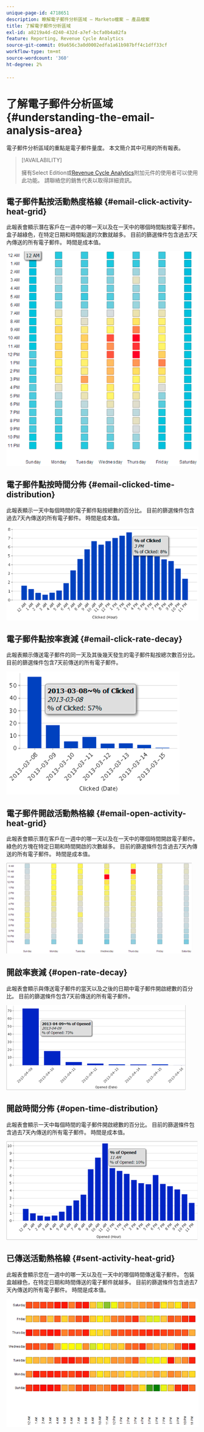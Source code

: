```yaml
---
unique-page-id: 4718651
description: 瞭解電子郵件分析區域 — Marketo檔案 — 產品檔案
title: 了解電子郵件分析區域
exl-id: a8219a4d-d240-432d-a7ef-bcfa0b4a82fa
feature: Reporting, Revenue Cycle Analytics
source-git-commit: 09a656c3a0d0002edfa1a61b987bff4c1dff33cf
workflow-type: tm+mt
source-wordcount: '360'
ht-degree: 2%

---
```


# 了解電子郵件分析區域 {#understanding-the-email-analysis-area}

電子郵件分析區域的重點是電子郵件量度。 本文簡介其中可用的所有報表。

>[!AVAILABILITY]
>
>擁有Select Edition或[Revenue Cycle Analytics](https://www.marketo.com/global-enterprise/marketo-revenue-cycle-analytics/)附加元件的使用者可以使用此功能。 請聯絡您的銷售代表以取得詳細資訊。

## 電子郵件點按活動熱度格線 {#email-click-activity-heat-grid}

此報表會顯示潛在客戶在一週中的哪一天以及在一天中的哪個時間點按電子郵件。 盒子越綠色，在特定日期和時間點選的次數就越多。 目前的篩選條件包含過去7天內傳送的所有電子郵件。 時間是成本值。

![](assets/image2015-5-6-17-3a17-3a34.png)

## 電子郵件點按時間分佈 {#email-clicked-time-distribution}

此報表顯示一天中每個時間的電子郵件點按總數的百分比。 目前的篩選條件包含過去7天內傳送的所有電子郵件。 時間是成本值。

![](assets/image2015-5-6-17-3a20-3a55.png)

## 電子郵件點按率衰減 {#email-click-rate-decay}

此報表顯示傳送電子郵件的同一天及其後幾天發生的電子郵件點按總次數百分比。 目前的篩選條件包含7天前傳送的所有電子郵件。

![](assets/image2015-5-6-17-3a26-3a50.png)

## 電子郵件開啟活動熱格線 {#email-open-activity-heat-grid}

此報表會顯示潛在客戶在一週中的哪一天以及在一天中的哪個時間開啟電子郵件。 綠色的方塊在特定日期和時間開啟的次數越多。 目前的篩選條件包含過去7天內傳送的所有電子郵件。 時間是成本值。

![](assets/image2015-5-6-17-3a30-3a35.png)

## 開啟率衰減 {#open-rate-decay}

此報表會顯示與傳送電子郵件的當天以及之後的日期中電子郵件開啟總數的百分比。 目前的篩選條件包含7天前傳送的所有電子郵件。

![](assets/image2015-5-6-17-3a37-3a25.png)

## 開啟時間分佈 {#open-time-distribution}

此報表會顯示一天中每個時間的電子郵件開啟總數的百分比。 目前的篩選條件包含過去7天內傳送的所有電子郵件。 時間是成本值。

![](assets/image2015-5-6-17-3a39-3a15.png)

## 已傳送活動熱格線 {#sent-activity-heat-grid}

此報表會顯示您在一週中的哪一天以及在一天中的哪個時間傳送電子郵件。 包裝盒越綠色，在特定日期和時間傳送的電子郵件就越多。 目前的篩選條件包含過去7天內傳送的所有電子郵件。 時間是成本值。

![](assets/seven.png)
